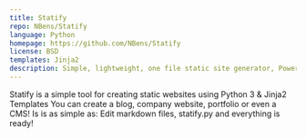 ```yaml
---
title: Statify
repo: NBens/Statify
language: Python
homepage: https://github.com/NBens/Statify
license: BSD
templates: Jinja2
description: Simple, lightweight, one file static site generator, Powered by Python 3 & Jninja2.
---
```


Statify is a simple tool for creating static websites using Python 3 & Jinja2 Templates
You can create a blog, company website, portfolio or even a CMS!
Is is as simple as:
Edit markdown files, statify.py and everything is ready!
